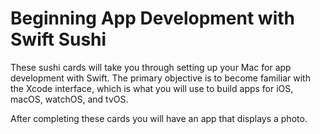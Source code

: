 # Beginning App Development with Swift Sushi

These sushi cards will take you through setting up your Mac for app development with Swift. The primary objective is to become familiar with the Xcode interface, which is what you will use to build apps for iOS, macOS, watchOS, and tvOS.

After completing these cards you will have an app that displays a photo.

